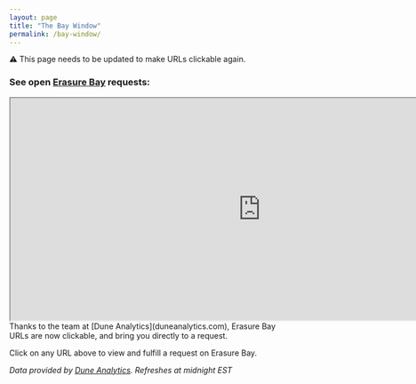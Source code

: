 ```yaml
---
layout: page
title: "The Bay Window"
permalink: /bay-window/
---
```


:warning: This page needs to be updated to make URLs clickable again.

### See open [Erasure Bay](https://erasurebay.org) requests:

<iframe src="https://explore.duneanalytics.com/embed/query/7984/visualization/15948?api_key=Wqn4LxVZhLOOaJpuavWNXWU1YRuJM8L2DVnxY7co" width="900" height="400"></iframe>

<br>
Thanks to the team at [Dune Analytics](duneanalytics.com), Erasure Bay URLs are now clickable, and bring you directly to a request.

Click on any URL above to view and fulfill a request on Erasure Bay.

*Data provided by [Dune Analytics](duneanalytics.com). Refreshes at midnight EST*
